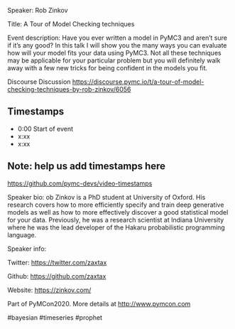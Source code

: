
Speaker: Rob Zinkov

Title: A Tour of Model Checking techniques


Event description:
Have you ever written a model in PyMC3 and aren’t sure if it’s any good? In this talk I will show you the many ways you can evaluate how will your model fits your data using PyMC3. Not all these techniques may be applicable for your particular problem but you will definitely walk away with a few new tricks for being confident in the models you fit.

Discourse Discussion
https://discourse.pymc.io/t/a-tour-of-model-checking-techniques-by-rob-zinkov/6056

## Timestamps
- 0:00 Start of event
- x:xx 
- x:xx

## Note: help us add timestamps here
https://github.com/pymc-devs/video-timestamps

Speaker bio:
ob Zinkov is a PhD student at University of Oxford. His research covers how to more efficiently specify and train deep generative models as well as how to more effectively discover a good statistical model for your data. Previously, he was a research scientist at Indiana University where he was the lead developer of the Hakaru probabilistic programming language.

Speaker info:

Twitter: https://twitter.com/zaxtax

Github: https://github.com/zaxtax

Website: https://zinkov.com/

Part of PyMCon2020. 
More details at http://www.pymcon.com  

#bayesian #timeseries #prophet
